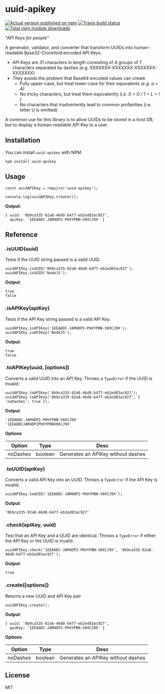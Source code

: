 # uuid-apikey

[![Actual version published on npm](http://img.shields.io/npm/v/uuid-apikey.svg)](https://www.npmjs.org/package/uuid-apikey)
[![Travis build status](https://travis-ci.org/chronosis/uuid-apikey.svg)](https://www.npmjs.org/package/uuid-apikey)
[![Total npm module downloads](http://img.shields.io/npm/dt/uuid-apikey.svg)](https://www.npmjs.org/package/uuid-apikey)

*"API Keys for people"*

A generator, validator, and converter that transform UUIDs into human-readable Base32-Crockford encoded API Keys.

 * API Keys are 31 characters in length consisting of 4 groups of 7 characters separated by dashes (e.g. XXXXXXX-XXXXXXX-XXXXXXX-XXXXXXX)
 * They avoids the problem that Base64 encoded values can create
   * Fully upper-case, but treat lower-case for their equivalents *(e.g. a = A)*
   * No tricky characters, but treat them equivalently *(i.e. 0 = O / 1 = L = I )*
   * No characters that inadvertently lead to common profanities (i.e. letter U is omitted)  


A common use for this library is to allow UUIDs to be stored in a host DB, but to display a human-readable API Key to a user.

## Installation
You can install `uuid-apikey` with NPM.
```shell
npm install uuid-apikey
```
## Usage
```es2016
const uuidAPIKey = require('uuid-apikey');

console.log(uuidAPIKey.create());
```
**Output**:
```
{ uuid: '0b9ca335-92a8-46d8-b477-eb2ed83ac927',
  apiKey: '1EEA6DC-JAM4DP2-PHVYPBN-V0XCJ9X' }
```

## Reference

### .isUUID(uuid)
Tests if the UUID string passed is a valid UUID.
```es2016
uuidAPIKey.isUUID('0b9ca335-92a8-46d8-b477-eb2ed83ac927');
uuidAPIKey.isUUID('NodeJS');
```
**Output**:
```
true
false
```

### .isAPIKey(apiKey)
Tests if the API Key string passed is a valid API Key.
```es2016
uuidAPIKey.isAPIKey('1EEA6DC-JAM4DP2-PHVYPBN-V0XCJ9X');
uuidAPIKey.isAPIKey('NodeJS');
```
**Output**:
```
true
false
```

### .toAPIKey(uuid, [options])
Converts a valid UUID into an API Key. Throws a `TypeError` if the UUID is invalid.
```es2016
uuidAPIKey.toAPIKey('0b9ca335-92a8-46d8-b477-eb2ed83ac927');
uuidAPIKey.toAPIKey('0b9ca335-92a8-46d8-b477-eb2ed83ac927', { 'noDashes': true });
```
**Output**:
```
'1EEA6DC-JAM4DP2-PHVYPBN-V0XCJ9X'
'1EEA6DCJAM4DP2PHVYPBNV0XCJ9X'
```
**Options**

| Option | Type | Desc |
| ------ | ---- | ---- |
| noDashes | boolean | Generates an APIKey without dashes |

### .toUUID(apiKey)
Converts a valid API Key into an UUID. Throws a `TypeError` if the API Key is invalid.
```es2016
uuidAPIKey.toUUID('1EEA6DC-JAM4DP2-PHVYPBN-V0XCJ9X');
```
**Output**:
```
'0b9ca335-92a8-46d8-b477-eb2ed83ac927'
```

### .check(apiKey, uuid)
Test that an API Key and a UUID are identical. Throws a `TypeError` if either the API Key or the UUID is invalid.
```es2016
uuidAPIKey.check('1EEA6DC-JAM4DP2-PHVYPBN-V0XCJ9X', '0b9ca335-92a8-46d8-b477-eb2ed83ac927');
```
**Output**:
```
true
```

### .create([options])
Returns a new UUID and API Key pair
```es2016
uuidAPIKey.create();
```
**Output**:
```
{ uuid: '0b9ca335-92a8-46d8-b477-eb2ed83ac927',
  apiKey: '1EEA6DC-JAM4DP2-PHVYPBN-V0XCJ9X' }
```
**Options**

| Option | Type | Desc |
| ------ | ---- | ---- |
| noDashes | boolean | Generates an APIKey without dashes |

## License
MIT
